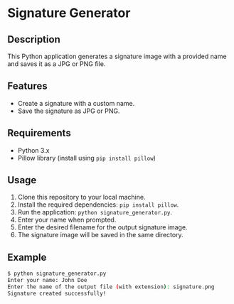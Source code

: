 # Signature Generator

## Description
This Python application generates a signature image with a provided name and saves it as a JPG or PNG file.

## Features
- Create a signature with a custom name.
- Save the signature as JPG or PNG.

## Requirements
- Python 3.x
- Pillow library (install using `pip install pillow`)

## Usage
1. Clone this repository to your local machine.
2. Install the required dependencies: `pip install pillow`.
3. Run the application: `python signature_generator.py`.
4. Enter your name when prompted.
5. Enter the desired filename for the output signature image.
6. The signature image will be saved in the same directory.

## Example
```bash
$ python signature_generator.py
Enter your name: John Doe
Enter the name of the output file (with extension): signature.png
Signature created successfully!

